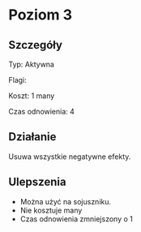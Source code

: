 # Poziom 3

## Szczegóły

Typ: Aktywna

Flagi:&#x20;

Koszt: 1 many

Czas odnowienia: 4

## Działanie

Usuwa wszystkie negatywne efekty.

## Ulepszenia

* Można użyć na sojuszniku.
* Nie kosztuje many
* Czas odnowienia zmniejszony o 1
